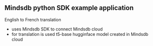 
## Mindsdb python SDK example application

English to French translation
- uses Mindsdb SDK to connect Mindsdb cloud
- for translation is used t5-base hugginface model created in Mindsdb cloud
